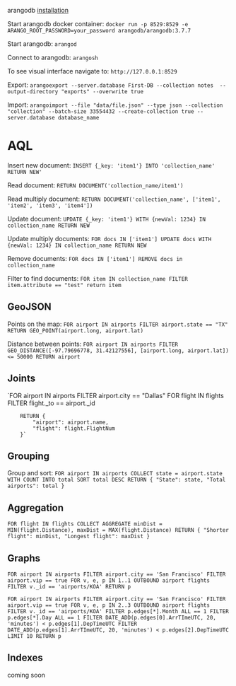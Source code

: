arangodb [installation](https://www.arangodb.com/download-major/ubuntu/)

Start arangodb docker container:
`docker run -p 8529:8529 -e ARANGO_ROOT_PASSWORD=your_password arangodb/arangodb:3.7.7`

Start arangodb:
`arangod`

Connect to arangodb:
`arangosh`

To see visual interface navigate to:
`http://127.0.0.1:8529`

Export:
`arangoexport --server.database First-DB --collection notes  --output-directory "exports" --overwrite true`

Import:
`arangoimport --file "data/file.json" --type json --collection "collection" --batch-size 33554432 --create-collection true --server.database database_name`

# AQL

Insert new document:
`INSERT {_key: 'item1'} INTO 'collection_name' RETURN NEW'`

Read document:
`RETURN DOCUMENT('collection_name/item1')`

Read multiply document:
`RETURN DOCUMENT('collection_name', ['item1', 'item2', 'item3', 'item4'])`

Update document:
`UPDATE {_key: 'item1'} WITH {newVal: 1234} IN collection_name
RETURN NEW`

Update multiply documents:
`FOR docs IN ['item1']
UPDATE docs WITH {newVal: 1234} IN collection_name
RETURN NEW`

Remove documents:
`FOR docs IN ['item1']
REMOVE docs in collection_name`

Filter to find documents:
`FOR item IN collection_name
    FILTER item.attribute == "test"
    return item`

## GeoJSON

Points on the map:
`FOR airport IN airports
FILTER airport.state == "TX"
RETURN GEO_POINT(airport.long, airport.lat)`

Distance between points:
`FOR airport IN airports
FILTER GEO_DISTANCE([-97.79696778, 31.42127556], [airport.long, airport.lat]) <= 50000
RETURN airport`

## Joints

`FOR airport IN airports
    FILTER airport.city == "Dallas"
    FOR flight IN flights
        FILTER flight._to == airport._id

        RETURN {
            "airport": airport.name,
            "flight": flight.FlightNum
        }`

## Grouping

Group and sort:
`FOR airport IN airports
    COLLECT state = airport.state WITH COUNT INTO total
    SORT total DESC
    RETURN {
        "State": state,
        "Total airports": total
    }`

## Aggregation

`FOR flight IN flights
    COLLECT AGGREGATE
    minDist = MIN(flight.Distance),
    maxDist = MAX(flight.Distance)
    RETURN {
        "Shorter flight": minDist,
        "Longest flight": maxDist
    }`

## Graphs

`FOR airport IN airports
    FILTER airport.city == 'San Francisco'
    FILTER airport.vip == true
    FOR v, e, p IN 1..1 OUTBOUND
    airport flights
    FILTER v._id == 'airports/KOA'
    RETURN p`

`FOR airport IN airports
    FILTER airport.city == 'San Francisco'
    FILTER airport.vip == true
    FOR v, e, p IN 2..3 OUTBOUND
    airport flights
    FILTER v._id == 'airports/KOA'
    FILTER p.edges[*].Month ALL == 1
    FILTER p.edges[*].Day ALL == 1
    FILTER DATE_ADD(p.edges[0].ArrTImeUTC, 20, 'minutes') < p.edges[1].DepTimeUTC
    FILTER DATE_ADD(p.edges[1].ArrTImeUTC, 20, 'minutes') < p.edges[2].DepTimeUTC
    LIMIT 10
    RETURN p`

## Indexes

coming soon
